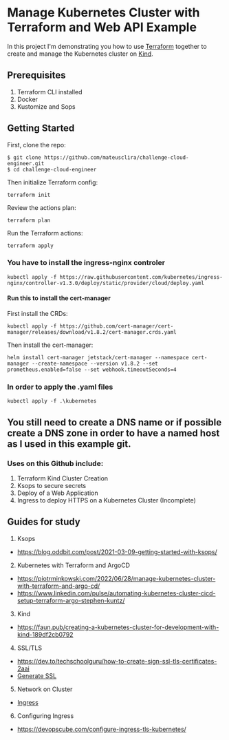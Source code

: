 # Manage Kubernetes Cluster with Terraform and Web API Example

In this project I'm demonstrating you how to use [Terraform](https://www.terraform.io/) together to create and manage the Kubernetes cluster on [Kind](https://kind.sigs.k8s.io/).

## Prerequisites
1. Terraform CLI installed
2. Docker
3. Kustomize and Sops

## Getting Started

First, clone the repo:
```shell
$ git clone https://github.com/mateusclira/challenge-cloud-engineer.git
$ cd challenge-cloud-engineer
```

Then initialize Terraform config: 
```shell
terraform init
```

Review the actions plan: 
```shell
terraform plan
```

Run the Terraform actions: 
```shell
terraform apply
```

### You have to install the ingress-nginx controler 
```shell 
kubectl apply -f https://raw.githubusercontent.com/kubernetes/ingress-nginx/controller-v1.3.0/deploy/static/provider/cloud/deploy.yaml
```

#### Run this to install the cert-manager

First install the CRDs:
```shell 
kubectl apply -f https://github.com/cert-manager/cert-manager/releases/download/v1.8.2/cert-manager.crds.yaml
```
Then install the cert-manager:
```shell 
helm install cert-manager jetstack/cert-manager --namespace cert-manager --create-namespace --version v1.8.2 --set prometheus.enabled=false --set webhook.timeoutSeconds=4
```

### In order to apply the .yaml files 
```shell 
kubectl apply -f .\kubernetes 
```


## You still need to create a DNS name or if possible create a DNS zone in order to have a named host as I used in this example git.

### Uses on this Github include:
1. Terraform Kind Cluster Creation
2. Ksops to secure secrets
3. Deploy of a Web Application
4. Ingress to deploy HTTPS on a Kubernetes Cluster (Incomplete)


## Guides for study 

1. Ksops
- https://blog.oddbit.com/post/2021-03-09-getting-started-with-ksops/

2. Kubernetes with Terraform and ArgoCD
- https://piotrminkowski.com/2022/06/28/manage-kubernetes-cluster-with-terraform-and-argo-cd/
- https://www.linkedin.com/pulse/automating-kubernetes-cluster-cicd-setup-terraform-argo-stephen-kuntz/

3. Kind
- https://faun.pub/creating-a-kubernetes-cluster-for-development-with-kind-189df2cb0792

4. SSL/TLS
- https://dev.to/techschoolguru/how-to-create-sign-ssl-tls-certificates-2aai
- [Generate SSL](https://phoenixnap.com/kb/kubernetes-ssl-certificates)

5. Network on Cluster
- [Ingress](https://kubernetes.io/docs/concepts/services-networking/ingress/)

6. Configuring Ingress
- https://devopscube.com/configure-ingress-tls-kubernetes/

